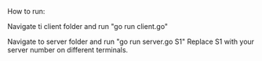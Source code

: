 How to run:

Navigate ti client folder and run "go run client.go"

Navigate to server folder and run "go run server.go S1"
Replace S1 with your server number on different terminals.
